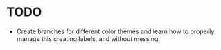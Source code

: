 # TODO

- Create branches for different color themes and learn how to properly manage this creating labels, and without messing.
